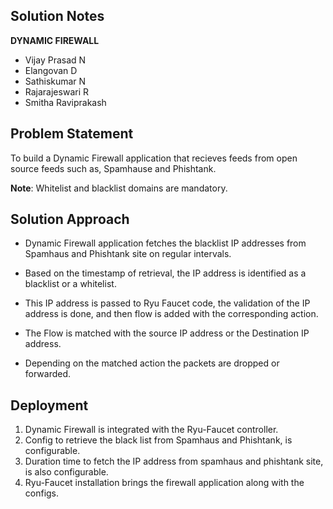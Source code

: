## Solution Notes

**DYNAMIC FIREWALL**

- Vijay Prasad N
- Elangovan D
- Sathiskumar N
- Rajarajeswari R
- Smitha Raviprakash


## Problem Statement 

To build a Dynamic Firewall application that recieves feeds from open source feeds such as, Spamhause and Phishtank.

**Note**: Whitelist and blacklist domains are mandatory.


## Solution Approach

- Dynamic Firewall application fetches the blacklist IP addresses from Spamhaus
and Phishtank site on regular intervals.

- Based on the timestamp of retrieval, the IP address is identified as a blacklist or a whitelist.

- This IP address is passed to Ryu Faucet code, the validation of the IP address is done, and then flow is added with the corresponding action.

- The Flow is matched with the source IP address or the Destination IP address.

- Depending on the matched action the packets are dropped or forwarded.

## Deployment



1. Dynamic Firewall is integrated with the Ryu-Faucet controller.
2. Config to retrieve the black list from Spamhaus and Phishtank, is configurable.
3. Duration time to fetch the IP address from spamhaus and phishtank site, is also configurable.
4. Ryu-Faucet installation brings the firewall application along with the configs.

